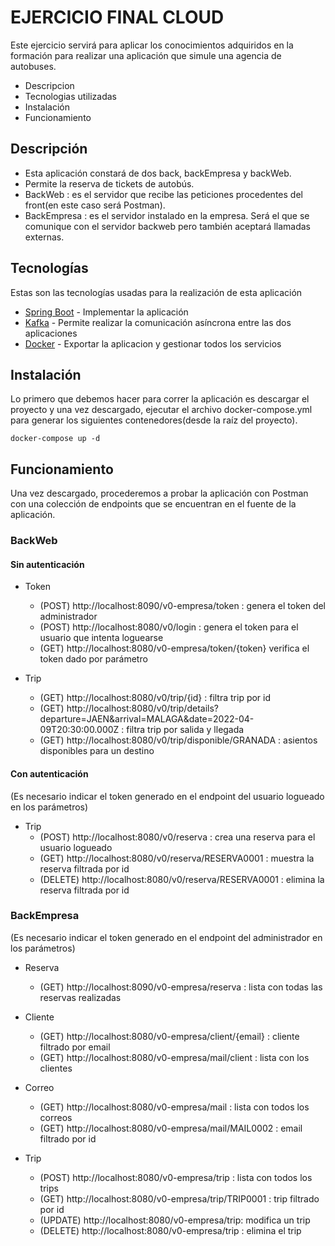 # EJERCICIO FINAL CLOUD

Este ejercicio servirá para aplicar los conocimientos adquiridos en la formación para realizar una aplicación que simule una agencia de autobuses.

- Descripcion
- Tecnologias utilizadas
- Instalación
- Funcionamiento

## Descripción

- Esta aplicación constará de dos back, backEmpresa y backWeb.
- Permite la reserva de tickets de autobús.
- BackWeb : es el servidor que recibe las peticiones procedentes del front(en este caso será Postman).
- BackEmpresa : es el servidor instalado en la empresa. Será el que se comunique con el servidor backweb pero también aceptará llamadas externas.


## Tecnologías

Estas son las tecnologías usadas para la realización de esta aplicación

- [Spring Boot](https://spring.io/projects/spring-boot) - Implementar la aplicación
- [Kafka](https://kafka.apache.org/) - Permite realizar la comunicación asíncrona entre las dos aplicaciones
- [Docker](https://www.docker.com/) - Exportar la aplicacion y gestionar todos los servicios


## Instalación

Lo primero que debemos hacer para correr la aplicación es descargar el proyecto y una vez descargado, ejecutar el archivo docker-compose.yml para generar los siguientes contenedores(desde la raíz del proyecto).
```
docker-compose up -d
```


## Funcionamiento

Una vez descargado, procederemos a probar la aplicación con Postman con una colección de endpoints que se encuentran en el fuente de la aplicación.

  
### BackWeb

#### Sin autenticación
* Token
  - (POST) http://localhost:8090/v0-empresa/token : genera el token del administrador
  - (POST) http://localhost:8080/v0/login : genera el token para el usuario que intenta loguearse
  - (GET)  http://localhost:8080/v0-empresa/token/{token} verifica el token dado por parámetro

* Trip
  - (GET) http://localhost:8080/v0/trip/{id} : filtra trip por id
  - (GET) http://localhost:8080/v0/trip/details?departure=JAEN&arrival=MALAGA&date=2022-04-09T20:30:00.000Z : filtra trip por salida y llegada
  - (GET) http://localhost:8080/v0/trip/disponible/GRANADA : asientos disponibles para un destino

#### Con autenticación
(Es necesario indicar el token generado en el endpoint del usuario logueado en los parámetros)
* Trip
  - (POST) http://localhost:8080/v0/reserva : crea una reserva para el usuario logueado
  - (GET)  http://localhost:8080/v0/reserva/RESERVA0001 : muestra la reserva filtrada por id
  - (DELETE) http://localhost:8080/v0/reserva/RESERVA0001 : elimina la reserva filtrada por id

### BackEmpresa
(Es necesario indicar el token generado en el endpoint del administrador en los parámetros)
* Reserva
  - (GET) http://localhost:8090/v0-empresa/reserva : lista con todas las reservas realizadas

* Cliente
  - (GET) http://localhost:8080/v0-empresa/client/{email} : cliente filtrado por email
  - (GET) http://localhost:8080/v0-empresa/mail/client : lista con los clientes

* Correo
  - (GET) http://localhost:8080/v0-empresa/mail : lista con todos los correos
  - (GET) http://localhost:8080/v0-empresa/mail/MAIL0002 : email filtrado por id

* Trip
  - (POST) http://localhost:8080/v0-empresa/trip : lista con todos los trips
  - (GET) http://localhost:8080/v0-empresa/trip/TRIP0001 : trip filtrado por id
  - (UPDATE) http://localhost:8080/v0-empresa/trip: modifica un trip
  - (DELETE) http://localhost:8080/v0-empresa/trip : elimina el trip
